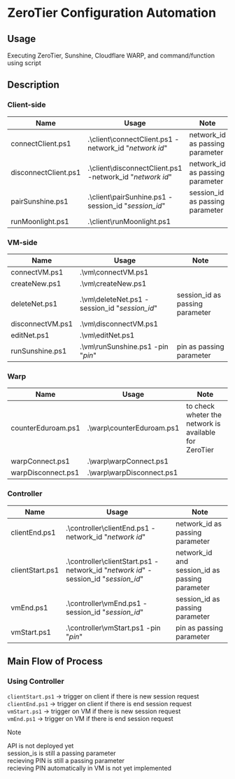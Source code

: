 # ZeroTier Configuration Automation

## Usage
Executing ZeroTier, Sunshine, Cloudflare WARP, and command/function using script

## Description

### Client-side

| Name | Usage | Note |
|----------|----------|----------|
| connectClient.ps1   | .\client\connectClient.ps1 -network_id "_network id_" | network_id as passing parameter  |
| disconnectClient.ps1    | .\client\disconnectClient.ps1 -network_id "_network id_"  | network_id as passing parameter   |
| pairSunshine.ps1   | .\client\pairSunhine.ps1 -session_id "_session_id_"   | session_id as passing parameter |
| runMoonlight.ps1  | .\client\runMoonlight.ps1   |    |

### VM-side

| Name | Usage | Note |
|----------|----------|----------|
| connectVM.ps1  |.\vm\connectVM.ps1 |    |
| createNew.ps1   | .\vm\createNew.ps1  |    |
| deleteNet.ps1   | .\vm\deleteNet.ps1 -session_id "_session_id_"  | session_id as passing parameter |
| disconnectVM.ps1   | .\vm\disconnectVM.ps1  |    |
| editNet.ps1   | .\vm\editNet.ps1  |  |
| runSunshine.ps1   | .\vm\runSunshine.ps1 -pin "_pin_"   | pin as passing parameter    |

### Warp

| Name | Usage | Note |
|----------|----------|----------|
| counterEduroam.ps1   | .\warp\counterEduroam.ps1 | to check wheter the network is available for ZeroTier  |
| warpConnect.ps1    | .\warp\warpConnect.ps1  |    |
| warpDisconnect.ps1   | .\warp\warpDisconnect.ps1 |  |

### Controller

| Name | Usage | Note |
|----------|----------|----------|
| clientEnd.ps1   |.\controller\clientEnd.ps1 -network_id "_network id_"  | network_id as passing parameter  |
| clientStart.ps1    | .\controller\clientStart.ps1 -network_id "_network id_" -session_id "_session_id_"   | network_id and session_id as passing parameter   |
| vmEnd.ps1   | .\controller\vmEnd.ps1 -session_id "_session_id_"   | session_id as passing parameter |
| vmStart.ps1  | .\controller\vmStart.ps1 -pin "_pin_"  | pin as passing parameter   |

## Main Flow of Process

### Using Controller
`clientStart.ps1`  → trigger on client if there is new session request <br />
`clientEnd.ps1`    → trigger on client if there is end session request <br />
`vmStart.ps1`      → trigger on VM if there is new session request <br />
`vmEnd.ps1`        → trigger on VM if there is end session request <br />

>[!NOTE]
> API is not deployed yet <br />
> session_is is still a passing parameter <br />
> recieving PIN is still a passing parameter <br />
> recieving PIN automatically in VM is not yet implemented <br />
